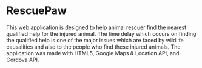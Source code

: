 # RescuePaw
This web application is designed to help animal rescuer find the nearest qualified help for the injured animal. The time delay which occurs on finding the qualified help is one of the major issues which are faced by wildlife causalities and also to the people who find these injured animals. The application was made with HTML5, Google Maps &amp; Location API, and Cordova API.
